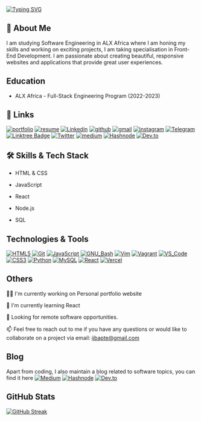 [![Typing SVG](https://readme-typing-svg.demolab.com?font=Fira+Code&pause=1000&width=435&lines=Hi%2C+I'm+Baptiste+!;Frontend+Engineer+)](https://git.io/typing-svg)

## 🚀 About Me

I am studying Software Engineering in ALX Africa where I am honing my skills and working on exciting projects, I am taking specialisation in Front-End Development. I am passionate about creating beautiful, responsive websites and applications that provide great user experiences.

## Education
- ALX Africa - Full-Stack Engineering Program (2022-2023)




## 🔗 Links

[![portfolio](https://img.shields.io/badge/Portfolio-5340ff?style=for-the-badge&logo=Google-chrome&logoColor=white)](https://linktr.ee/hbapte/)
[![resume](https://img.shields.io/badge/Resume-4285F4?style=for-the-badge&logo=read-the-docs&logoColor=white)](https://resume.io/r/Vew94vQqG)
[![Linkedin](https://img.shields.io/badge/linkedin-0A66C2?style=for-the-badge&logo=linkedin&logoColor=white)](https://www.linkedin.com/in/hbapte)
[![github](https://img.shields.io/badge/GitHub-000000?style=for-the-badge&logo=GitHub&logoColor=white)](https://github.com/hbapte)
[![gmail](https://img.shields.io/badge/Gmail-D14836?style=for-the-badge&logo=Gmail&logoColor=white)](mailto:ijbapte@gmail.com)
[![instagram](https://img.shields.io/badge/Instagram-E4405F?style=for-the-badge&logo=instagram&logoColor=white)](https://www.instagram.com/hbapte/)
[![Telegram](https://img.shields.io/badge/Telegram-2CA5E0?style=for-the-badge&logo=telegram&logoColor=white)](https://t.me/hbapte)
[![Linktree Badge](https://img.shields.io/badge/Linktree-hbapte-green)](https://www.linktr.ee/hbapte)
[![Twitter](https://img.shields.io/badge/twitter-1DA1F2?style=for-the-badge&logo=twitter&logoColor=white)](https://twitter.com/HBaptee)
[![medium](https://img.shields.io/badge/medium-000000?style=for-the-badge&logo=medium&logoColor=white)](https://hbapte.medium.com/)
[![Hashnode](https://img.shields.io/badge/Hashnode-2962FF?style=for-the-badge&logo=hashnode&logoColor=white)](https://hashnode.com/@hbapte)
[![Dev.to](https://img.shields.io/badge/Dev.to-hbapte-green?logo=dev.to&style=flat-square&logoColor=white)](https://dev.to/hbapte)


## 🛠 Skills & Tech Stack

- HTML & CSS

- JavaScript

- React

- Node.js

- SQL

## Technologies & Tools

[![HTML5](https://img.shields.io/badge/≡-HTML5-E34F26?&style=flat-square&logo=html5&labelColor=282828)](https://developer.mozilla.org/en-US/docs/Web/HTML)
[![Git](https://img.shields.io/badge/≡-Git-F05032?logo=git&style=flat-square&labelColor=282828)](https://git-scm.com/)
[![JavaScript](https://img.shields.io/badge/≡-JavaScript-F7DF1E?logo=javascript&style=flat-square&labelColor=282828)](https://developer.mozilla.org/en-US/docs/Web/javascript)
[![GNU_Bash](https://img.shields.io/badge/≡-GNU_Bash-4EAA25?logo=GNU-Bash&style=flat-square&labelColor=282828)](https://www.gnu.org/software/bash/)
[![Vim](https://img.shields.io/badge/≡-Vim-019733?logo=Vim&style=flat-square&logoColor=019733&labelColor=282828)](https://www.vim.org/)
[![Vagrant](https://img.shields.io/badge/≡-Vagrant-1563FF?logo=vagrant&style=flat-square&logoColor=1563FF&labelColor=282828)](https://www.vagrantup.com/)
[![VS_Code](https://img.shields.io/badge/≡-VS_Code-007ACC?logo=visual-studio-code&style=flat-square&logoColor=007ACC&labelColor=282828)](https://code.visualstudio.com/)
[![CSS3](https://img.shields.io/badge/≡-CSS3-1572B6?logo=css3&style=flat-square&logoColor=1572B6&labelColor=282828)](https://developer.mozilla.org/en-US/docs/Web/CSS)
[![Python](https://img.shields.io/badge/≡-Python-3776AB?logo=Python&style=flat-square&labelColor=282828)](https://www.python.org/)
[![MySQL](https://img.shields.io/badge/≡-MySQL-4479A1?logo=mysql&style=flat-square&labelColor=282828)](https://www.mysql.com/)
[![React](https://img.shields.io/badge/≡-React-61DAFB?logo=react&style=flat-square&labelColor=282828)](https://reactjs.org/)
[![Vercel](https://img.shields.io/badge/≡-Vercel-000000?&style=flat-square&logo=vercel&labelColor=282828)](https://vercel.com/)

## Others

👩‍💻 I'm currently working on Personal portfolio website 

🧠 I'm currently learning React

🌼 Looking for remote software opportunities.

📫 Feel free to reach out to me if you have any questions or would like to collaborate on a project via
email: ijbapte@gmail.com  

<!-- 

## Projects

- [Project 1](https://github.com/your-github-username/project-1) - Description of project 1

- [Project 2](https://github.com/your-github-username/project-2) - Description of project 2

- [Project 3](https://github.com/your-github-username/project-3) - Description of project 3 

-->

## Blog

Apart from coding, I also maintain a blog related to software topics, you can find it here 
[![Medium](https://img.shields.io/badge/Medium-Profile-blue?style=flat-square&logo=medium)](https://hbapte.medium.com/)  [![Hashnode](https://img.shields.io/badge/Hashnode-Profile-blue?style=flat-square&logo=hashnode)](https://hashnode.com/@hbapte) [![Dev.to](https://img.shields.io/badge/Dev.to-hbapte-green?logo=dev.to&style=flat-square&logoColor=white)](https://dev.to/hbapte)

## GitHub Stats

[![GitHub Streak](https://streak-stats.demolab.com?user=hbapte)](https://git.io/streak-stats)

